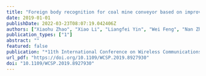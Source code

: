 ```yaml
---
title: "Foreign body recognition for coal mine conveyor based on improved PCANSet (WCSP 2019, 2019)"
date: 2019-01-01
publishDate: 2022-03-23T08:07:19.042406Z
authors: ["Xiaohu Zhao", "Xiao Li", "Liangfei Yin", "Wei Feng", "Nan Zhang", "Xin Zhang"]
publication_types: ["1"]
abstract: ""
featured: false
publication: "*11th International Conference on Wireless Communications and Signal Processing, WCSP 2019, Xi'an, China, October 23-25, 2019*"
url_pdf: "https://doi.org/10.1109/WCSP.2019.8927930"
doi: "10.1109/WCSP.2019.8927930"
---
```


